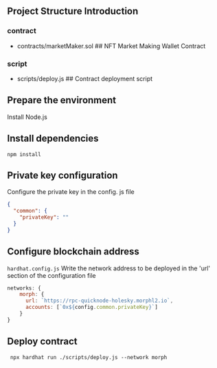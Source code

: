 ## Project Structure Introduction
### contract
- contracts/marketMaker.sol  ## NFT Market Making Wallet Contract
### script
- scripts/deploy.js   ## Contract deployment script

## Prepare the environment
Install Node.js

## Install dependencies
```shell
npm install
```
## Private key configuration
Configure the private key in the config. js file
```json
{
  "common": {
    "privateKey": ""
  }
}
```

## Configure blockchain address
`hardhat.config.js` Write the network address to be deployed in the 'url' section of the configuration file
```js
networks: {
    morph: {
      url: `https://rpc-quicknode-holesky.morphl2.io`,
      accounts: [`0x${config.common.privateKey}`]
    }
}
```

## Deploy contract
```shell
 npx hardhat run ./scripts/deploy.js --network morph
```